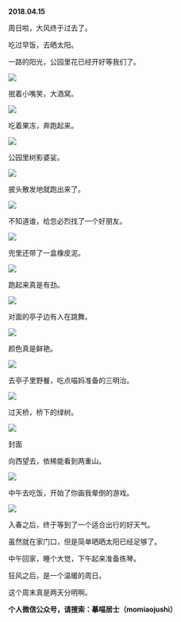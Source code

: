 
          
            
**2018.04.15**

周日啦，大风终于过去了。

吃过早饭，去晒太阳。

一路的阳光，公园里花已经开好等我们了。




![](//upload-images.jianshu.io/upload_images/51001-58a4e79ad6b85576.jpg)




抿着小嘴笑，大酒窝。




![](//upload-images.jianshu.io/upload_images/51001-63eaf7b60c942b37.jpg)




吃着果冻，奔跑起来。




![](//upload-images.jianshu.io/upload_images/51001-e99796135baad90f.jpg)




公园里树影婆娑。




![](//upload-images.jianshu.io/upload_images/51001-faa07136c6bb4605.jpg)




披头散发地就跑出来了。




![](//upload-images.jianshu.io/upload_images/51001-8cc55edaaee05304.jpg)




不知道谁，给忽必烈找了一个好朋友。




![](//upload-images.jianshu.io/upload_images/51001-a14db127b5b6c3ed.jpg)




兜里还带了一盒橡皮泥。




![](//upload-images.jianshu.io/upload_images/51001-b29245440b35829a.jpg)




跑起来真是有劲。




![](//upload-images.jianshu.io/upload_images/51001-1f2028209bbc9436.jpg)




对面的亭子边有人在跳舞。




![](//upload-images.jianshu.io/upload_images/51001-67075a03dae62b22.jpg)




颜色真是鲜艳。




![](//upload-images.jianshu.io/upload_images/51001-0b92e842cfe1545e.jpg)




去亭子里野餐，吃点喵妈准备的三明治。




![](//upload-images.jianshu.io/upload_images/51001-08a0346788f26cb5.jpg)




过天桥，桥下的绿树。




![](//upload-images.jianshu.io/upload_images/51001-3fe4d67531464f88.jpg)

封面


向西望去，依稀能看到两重山。




![](//upload-images.jianshu.io/upload_images/51001-d126dd5b52d6e49f.jpg)




中午去吃饭，开始了你画我晕倒的游戏。




![](//upload-images.jianshu.io/upload_images/51001-40daf0393c1a17dc.jpg)




入春之后，终于等到了一个适合出行的好天气。

虽然就在家门口，但是简单晒晒太阳已经足够了。

中午回家，睡个大觉，下午起来准备练琴。

狂风之后，是一个温暖的周日。

这个周末真是两天分明啊。


**个人微信公众号，请搜索：摹喵居士（momiaojushi）**

          
        